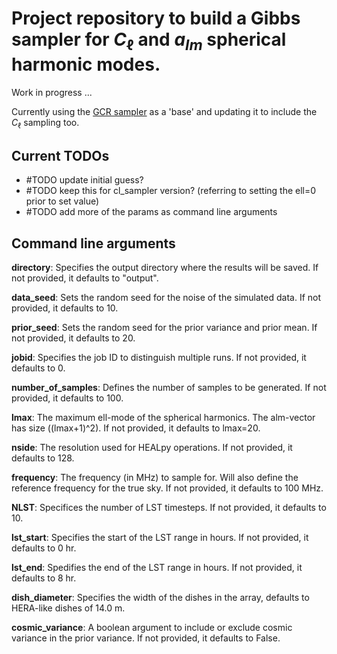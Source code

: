 
# Project repository to build a Gibbs sampler for $C_{\ell}$ and $a_{lm}$ spherical harmonic modes. 

Work in progress ...

Currently using the [GCR sampler](https://github.com/katrinealice/sph_harm_GCR) as a 'base' and updating it to include the $C_{\ell}$ sampling too. 

## Current TODOs

* #TODO update initial guess?
* #TODO keep this for cl_sampler version? (referring to setting the ell=0 prior to set value)
* #TODO add more of the params as command line arguments

## Command line arguments
**directory**: Specifies the output directory where the results will be saved. If not provided, it defaults to "output".

**data_seed**: Sets the random seed for the noise of the simulated data. If not provided, it defaults to 10.

**prior_seed**: Sets the random seed for the prior variance and prior mean. If not provided, it defaults to 20.

**jobid**: Specifies the job ID to distinguish multiple runs. If not provided, it defaults to 0.

**number_of_samples**: Defines the number of samples to be generated. If not provided, it defaults to 100.

**lmax**: The maximum ell-mode of the spherical harmonics. The alm-vector has size ((lmax+1)^2). If not provided, it defaults to lmax=20. 

**nside**: The resolution used for HEALpy operations. If not provided, it defaults to 128.

**frequency**: The frequency (in MHz) to sample for. Will also define the reference frequency for the true sky. If not provided, it defaults to 100 MHz.

**NLST**: Specifices the number of LST timesteps. If not provided, it defaults to 10.

**lst_start**: Specifies the start of the LST range in hours. If not provided, it defaults to 0 hr.

**lst_end**: Spedifies the end of the LST range in hours. If not provided, it defaults to 8 hr. 

**dish_diameter**: Specifies the width of the dishes in the array, defaults to HERA-like dishes of 14.0 m. 

**cosmic_variance**: A boolean argument to include or exclude cosmic variance in the prior variance. If not provided, it defaults to False. 
